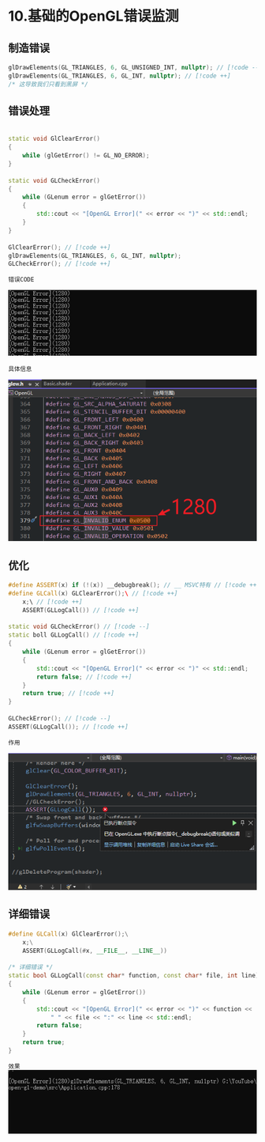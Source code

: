 # 10.基础的OpenGL错误监测

## 制造错误
```C++
glDrawElements(GL_TRIANGLES, 6, GL_UNSIGNED_INT, nullptr); // [!code --]
glDrawElements(GL_TRIANGLES, 6, GL_INT, nullptr); // [!code ++]
/* 这导致我们只看到黑屏 */
```

## 错误处理
```C++

static void GlClearError()
{
    while (glGetError() != GL_NO_ERROR);
}

static void GLCheckError()
{
    while (GLenum error = glGetError())
    {
        std::cout << "[OpenGL Error](" << error << ")" << std::endl;
    }
}

GlClearError(); // [!code ++]
glDrawElements(GL_TRIANGLES, 6, GL_INT, nullptr);
GLCheckError(); // [!code ++]
```
`错误CODE`

![An image](./images/错误处理1.png)

`具体信息`

![An image](./images/错误处理2.png)

## 优化
```C++
#define ASSERT(x) if (!(x)) __debugbreak(); // __ MSVC特有 // [!code ++]
#define GLCall(x) GLClearError();\ // [!code ++]
    x;\ // [!code ++]
    ASSERT(GLLogCall()) // [!code ++]

static void GLCheckError() // [!code --]
static boll GLLogCall() // [!code ++]
{
    while (GLenum error = glGetError())
    {
        std::cout << "[OpenGL Error](" << error << ")" << std::endl;
        return false; // [!code ++]
    }
    return true; // [!code ++]
}

GLCheckError(); // [!code --]
ASSERT(GLLogCall()); // [!code ++]
```
`作用`

![An image](./images/错误处理3.png)

## 详细错误
```C++
#define GLCall(x) GlClearError();\
    x;\
    ASSERT(GLLogCall(#x, __FILE__, __LINE__))

/* 详细错误 */
static bool GLLogCall(const char* function, const char* file, int line)
{
    while (GLenum error = glGetError())
    {
        std::cout << "[OpenGL Error](" << error << ")" << function <<
            " " << file << ":" << line << std::endl;
        return false;
    }
    return true;
}
```
`效果`
![An image](./images/错误处理4.png)

